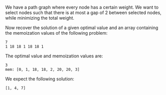 We have a path graph where every node has a certain weight. We want to select nodes such that there is at most a gap of 2 between selected nodes, while minimizing the total weight.

Now recover the solution of a given optimal value and an array containing the memoization values of the following problem:

```
7
1 18 18 1 18 18 1
```

The optimal value and memoization values are:

```
3
mem: [0, 1, 18, 18, 2, 20, 20, 3]
```

We expect the following solution:

```
[1, 4, 7]
```